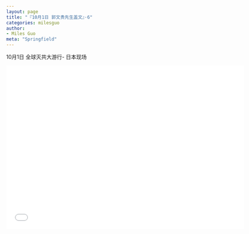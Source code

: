 ```yaml
---
layout: page
title: "『10月1日 郭文贵先生盖文』·6"
categories: milesguo
author:
- Miles Guo
meta: "Springfield"
---
```


10月1日 全球灭共大游行- 日本现场 

<center>
<iframe width="640" height="440" src="../../../../video/milesguo/2020_10_01_Miles_Guo_Getter_6.MOV" frameborder="0" allow="accelerometer; autoplay; encrypted-media; gyroscope; picture-in-picture" allowfullscreen></iframe>
</center>

